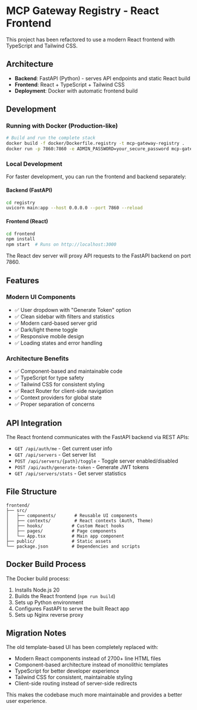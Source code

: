 # MCP Gateway Registry - React Frontend

This project has been refactored to use a modern React frontend with TypeScript and Tailwind CSS.

## Architecture

- **Backend**: FastAPI (Python) - serves API endpoints and static React build
- **Frontend**: React + TypeScript + Tailwind CSS
- **Deployment**: Docker with automatic frontend build

## Development

### Running with Docker (Production-like)
```bash
# Build and run the complete stack
docker build -f docker/Dockerfile.registry -t mcp-gateway-registry .
docker run -p 7860:7860 -e ADMIN_PASSWORD=your_secure_password mcp-gateway-registry
```

### Local Development
For faster development, you can run the frontend and backend separately:

#### Backend (FastAPI)
```bash
cd registry
uvicorn main:app --host 0.0.0.0 --port 7860 --reload
```

#### Frontend (React)
```bash
cd frontend
npm install
npm start  # Runs on http://localhost:3000
```

The React dev server will proxy API requests to the FastAPI backend on port 7860.

## Features

### Modern UI Components
- ✅ User dropdown with "Generate Token" option
- ✅ Clean sidebar with filters and statistics  
- ✅ Modern card-based server grid
- ✅ Dark/light theme toggle
- ✅ Responsive mobile design
- ✅ Loading states and error handling

### Architecture Benefits
- ✅ Component-based and maintainable code
- ✅ TypeScript for type safety
- ✅ Tailwind CSS for consistent styling
- ✅ React Router for client-side navigation
- ✅ Context providers for global state
- ✅ Proper separation of concerns

## API Integration

The React frontend communicates with the FastAPI backend via REST APIs:

- `GET /api/auth/me` - Get current user info
- `GET /api/servers` - Get server list
- `POST /api/servers/{path}/toggle` - Toggle server enabled/disabled
- `POST /api/auth/generate-token` - Generate JWT tokens
- `GET /api/servers/stats` - Get server statistics

## File Structure

```
frontend/
├── src/
│   ├── components/       # Reusable UI components
│   ├── contexts/         # React contexts (Auth, Theme)
│   ├── hooks/           # Custom React hooks
│   ├── pages/           # Page components
│   └── App.tsx          # Main app component
├── public/              # Static assets
└── package.json         # Dependencies and scripts
```

## Docker Build Process

The Docker build process:
1. Installs Node.js 20
2. Builds the React frontend (`npm run build`)
3. Sets up Python environment
4. Configures FastAPI to serve the built React app
5. Sets up Nginx reverse proxy

## Migration Notes

The old template-based UI has been completely replaced with:
- Modern React components instead of 2700+ line HTML files
- Component-based architecture instead of monolithic templates
- TypeScript for better developer experience
- Tailwind CSS for consistent, maintainable styling
- Client-side routing instead of server-side redirects

This makes the codebase much more maintainable and provides a better user experience. 